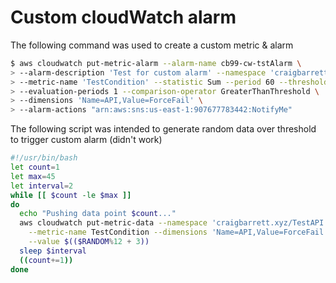 # Custom cloudWatch alarm

The following command was used to create a custom metric & alarm

```bash
$ aws cloudwatch put-metric-alarm --alarm-name cb99-cw-tstAlarm \
> --alarm-description 'Test for custom alarm' --namespace 'craigbarrett.xyz/TestAPI' \
> --metric-name 'TestCondition' --statistic Sum --period 60 --threshold 2 --unit Count \
> --evaluation-periods 1 --comparison-operator GreaterThanThreshold \
> --dimensions 'Name=API,Value=ForceFail' \
> --alarm-actions "arn:aws:sns:us-east-1:907677783442:NotifyMe"
```

The following script was intended to generate random data over threshold to trigger custom alarm (didn't work)

```bash
#!/usr/bin/bash
let count=1
let max=45
let interval=2
while [[ $count -le $max ]]
do
  echo "Pushing data point $count..."
  aws cloudwatch put-metric-data --namespace 'craigbarrett.xyz/TestAPI' \
    --metric-name TestCondition --dimensions 'Name=API,Value=ForceFail' --unit Count \
    --value $(($RANDOM%12 + 3))
  sleep $interval
  ((count+=1))
done
```
